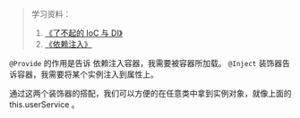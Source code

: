 > 学习资料：
> 1. [《了不起的 IoC 与 DI》](https://juejin.im/post/6861749411362373639)
> 1. [《依赖注入》](https://www.yuque.com/midwayjs/midway_v2/container)

`@Provide` 的作用是告诉 依赖注入容器，我需要被容器所加载。 
`@Inject` 装饰器告诉容器，我需要将某个实例注入到属性上。

通过这两个装饰器的搭配，我们可以方便的在任意类中拿到实例对象，就像上面的 this.userService 。